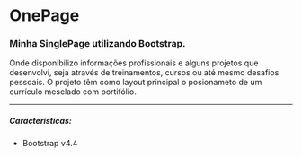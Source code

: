 # OnePage

### Minha SinglePage utilizando Bootstrap.

Onde disponibilizo informações profissionais e alguns projetos que desenvolvi, seja através de treinamentos, cursos ou até mesmo 
desafios pessoais. O projeto têm como layout principal o posionameto de um currículo mesclado com portifólio.

---
##### Características:
* Bootstrap v4.4
